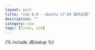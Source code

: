 ```yaml
---
layout: post
title: "vim 8.0 - ubuntu 17.04 踩坑记录"
description: ""
category: vim
tags: [linux, vim]
---
```

{% include JB/setup %}
